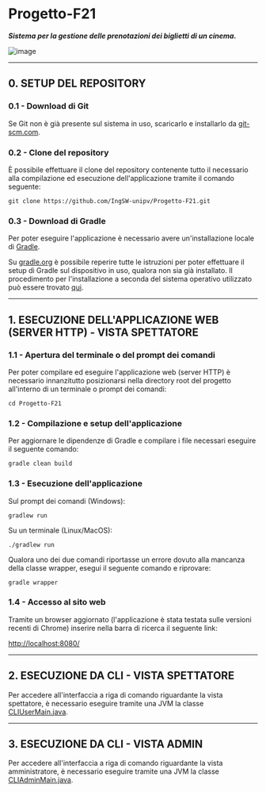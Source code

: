 # Progetto-F21

***Sistema per la gestione delle prenotazioni dei biglietti di un cinema.***

![image](https://user-images.githubusercontent.com/80333091/113708434-81895080-96e1-11eb-85db-60251d9deaf9.png)

***
## 0. SETUP DEL REPOSITORY

### 0.1 - Download di Git
Se Git non è già presente sul sistema in uso, scaricarlo e installarlo da [git-scm.com](https://git-scm.com/book/en/v2/Getting-Started-Installing-Git). 

### 0.2 - Clone del repository
È possibile effettuare il clone del repository contenente tutto il necessario alla compilazione ed esecuzione dell'applicazione tramite il comando seguente:

```
git clone https://github.com/IngSW-unipv/Progetto-F21.git
```

### 0.3 - Download di Gradle
Per poter eseguire l'applicazione è necessario avere un'installazione locale di [Gradle](https://it.wikipedia.org/wiki/Gradle).

Su [gradle.org](https://gradle.org/install/) è possibile reperire tutte le istruzioni per poter effettuare il setup di Gradle sul dispositivo in uso, qualora non sia già installato.
Il procedimento per l'installazione a seconda del sistema operativo utilizzato può essere trovato [qui](https://gradle.org/install/).

***
## 1. ESECUZIONE DELL'APPLICAZIONE WEB (SERVER HTTP) - VISTA SPETTATORE

### 1.1 - Apertura del terminale o del prompt dei comandi
Per poter compilare ed eseguire l'applicazione web (server HTTP) è necessario innanzitutto posizionarsi nella directory root del progetto all'interno di un terminale o prompt dei comandi:

```
cd Progetto-F21
```

### 1.2 - Compilazione e setup dell'applicazione
Per aggiornare le dipendenze di Gradle e compilare i file necessari eseguire il seguente comando:

```
gradle clean build
```

### 1.3 - Esecuzione dell'applicazione
Sul prompt dei comandi (Windows):

```
gradlew run
```

Su un terminale (Linux/MacOS): 

```
./gradlew run
```

Qualora uno dei due comandi riportasse un errore dovuto alla mancanza della classe wrapper, esegui il seguente comando e riprovare:

```
gradle wrapper
```

### 1.4 - Accesso al sito web
Tramite un browser aggiornato (l'applicazione è stata testata sulle versioni recenti di Chrome) inserire nella barra di ricerca il seguente link:

[http://localhost:8080/](http://localhost:8080/)

***
## 2. ESECUZIONE DA CLI - VISTA SPETTATORE

Per accedere all'interfaccia a riga di comando riguardante la vista spettatore, è necessario eseguire tramite una JVM la classe [CLIUserMain.java](https://github.com/IngSW-unipv/Progetto-F21/blob/main/src/main/java/cinema/view/cli/user/CLIUserMain.java).

***
## 3. ESECUZIONE DA CLI - VISTA ADMIN

Per accedere all'interfaccia a riga di comando riguardante la vista amministratore, è necessario eseguire tramite una JVM la classe [CLIAdminMain.java](https://github.com/IngSW-unipv/Progetto-F21/blob/main/src/main/java/cinema/view/cli/admin/CLIAdminMain.java).
